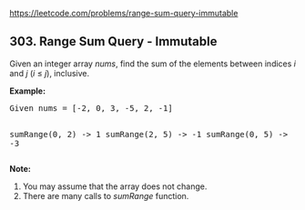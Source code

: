https://leetcode.com/problems/range-sum-query-immutable

## 303. Range Sum Query - Immutable

<div><p>Given an integer array <i>nums</i>, find the sum of the elements between indices <i>i</i> and <i>j</i> (<i>i</i> ≤ <i>j</i>), inclusive.</p>
<p><b>Example:</b><br/>
</p><pre>Given nums = [-2, 0, 3, -5, 2, -1]

sumRange(0, 2) -&gt; 1
sumRange(2, 5) -&gt; -1
sumRange(0, 5) -&gt; -3
</pre>
<p></p>
<p><b>Note:</b><br/>
</p><ol>
<li>You may assume that the array does not change.</li>
<li>There are many calls to <i>sumRange</i> function.</li>
</ol>
<p></p></div>
